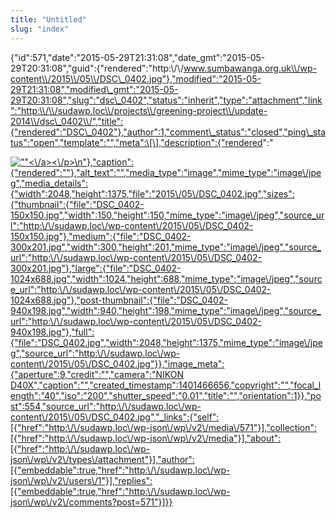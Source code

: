 ```yaml
---
title: "Untitled"
slug: "index"
---
```


{"id":571,"date":"2015-05-29T21:31:08","date\_gmt":"2015-05-29T20:31:08","guid":{"rendered":"http:\\/\\/www.sumbawanga.org.uk\\/wp-content\\/2015\\/05\\/DSC\_0402.jpg"},"modified":"2015-05-29T21:31:08","modified\_gmt":"2015-05-29T20:31:08","slug":"dsc\_0402","status":"inherit","type":"attachment","link":"http:\\/\\/sudawp.loc\\/projects\\/greening-project\\/update-2014\\/dsc\_0402\\/","title":{"rendered":"DSC\_0402"},"author":1,"comment\_status":"closed","ping\_status":"open","template":"","meta":\[\],"description":{"rendered":"

[![\"\"](\"http:\/\/sudawp.loc\/wp-content\/2015\/05\/DSC_0402-300x201.jpg\")<\\/a><\\/p>\\n"},"caption":{"rendered":""},"alt\_text":"","media\_type":"image","mime\_type":"image\\/jpeg","media\_details":{"width":2048,"height":1375,"file":"2015\\/05\\/DSC\_0402.jpg","sizes":{"thumbnail":{"file":"DSC\_0402-150x150.jpg","width":150,"height":150,"mime\_type":"image\\/jpeg","source\_url":"http:\\/\\/sudawp.loc\\/wp-content\\/2015\\/05\\/DSC\_0402-150x150.jpg"},"medium":{"file":"DSC\_0402-300x201.jpg","width":300,"height":201,"mime\_type":"image\\/jpeg","source\_url":"http:\\/\\/sudawp.loc\\/wp-content\\/2015\\/05\\/DSC\_0402-300x201.jpg"},"large":{"file":"DSC\_0402-1024x688.jpg","width":1024,"height":688,"mime\_type":"image\\/jpeg","source\_url":"http:\\/\\/sudawp.loc\\/wp-content\\/2015\\/05\\/DSC\_0402-1024x688.jpg"},"post-thumbnail":{"file":"DSC\_0402-940x198.jpg","width":940,"height":198,"mime\_type":"image\\/jpeg","source\_url":"http:\\/\\/sudawp.loc\\/wp-content\\/2015\\/05\\/DSC\_0402-940x198.jpg"},"full":{"file":"DSC\_0402.jpg","width":2048,"height":1375,"mime\_type":"image\\/jpeg","source\_url":"http:\\/\\/sudawp.loc\\/wp-content\\/2015\\/05\\/DSC\_0402.jpg"}},"image\_meta":{"aperture":9,"credit":"","camera":"NIKON D40X","caption":"","created\_timestamp":1401466656,"copyright":"","focal\_length":"40","iso":"200","shutter\_speed":"0.01","title":"","orientation":1}},"post":554,"source\_url":"http:\\/\\/sudawp.loc\\/wp-content\\/2015\\/05\\/DSC\_0402.jpg","\_links":{"self":\[{"href":"http:\\/\\/sudawp.loc\\/wp-json\\/wp\\/v2\\/media\\/571"}\],"collection":\[{"href":"http:\\/\\/sudawp.loc\\/wp-json\\/wp\\/v2\\/media"}\],"about":\[{"href":"http:\\/\\/sudawp.loc\\/wp-json\\/wp\\/v2\\/types\\/attachment"}\],"author":\[{"embeddable":true,"href":"http:\\/\\/sudawp.loc\\/wp-json\\/wp\\/v2\\/users\\/1"}\],"replies":\[{"embeddable":true,"href":"http:\\/\\/sudawp.loc\\/wp-json\\/wp\\/v2\\/comments?post=571"}\]}}](http:\/\/sudawp.loc\/wp-content\/2015\/05\/DSC_0402.jpg)